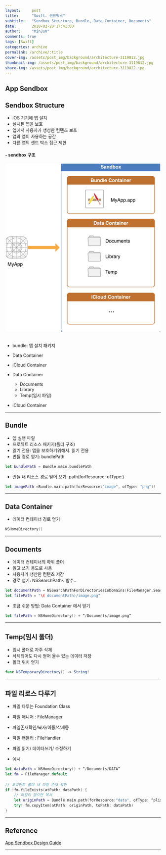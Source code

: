 ```yaml
---
layout:     post
title:      "Swift. 샌드박스"
subtitle:   "Sendbox Structure, Bundle, Data Container, Documents"
date:       2018-02-20 17:41:00
author:     "MinJun"
comments: true 
tags: [Swift]
categories: archive
permalink: /archive/:title
cover-img: /assets/post_img/background/architecture-3119812.jpg
thumbnail-img: /assets/post_img/background/architecture-3119812.jpg
share-img: /assets/post_img/background/architecture-3119812.jpg
---
```


## App Sendbox

## Sendbox Structure

- iOS 기기에 앱 설치
- 설치된 앱을 보호
- 앱에서 사용자가 생성한 컨텐츠 보호
- 앱과 앱이 사용하는 공간
- 다른 앱의 샌드 박스 접근 제한



#### - sendbox 구조 

<center><img src="/assets/post_img/posts/appSendbox.png" width="500"></center> <br> 


- bundle: 앱 설치 패키지
- Data Container
- iCloud Container

- Data Container
	- Documents
	- Library
	- Temp(임시 파일) 

- iCloud Container

---

## Bundle 

- 앱 실행 파일
- 프로젝트 리소스 패키지(폴더 구조)
- 읽기 전용: 앱을 보호하기위해서. 읽기 전용
- 번들 경로 얻기: bundlePath

```swift
let bundlePath = Bundle.main.bundlePath
```

- 번들 내 리소스 경로 얻어 오기: path(forResource: ofType:)

```swift
let imagePath =Bundle.main.path(forResource:"image", ofType: "png")!
```

---

## Data Container

- 데이터 컨테이너 경로 얻기 

```swift
NSHomeDirectory()
```

---

## Documents 

- 데이터 컨테이너의 하위 폴더
- 읽고 쓰기 용도로 사용
- 사용자가 생산한 컨텐츠 저장
- 경로 얻기: NSSearchPath~ 함수.. 

```swift
let documentPath = NSSearchPathForDirectoriesInDomains(FileManager.SearchPathDirectory.documentDirectory, FileManager.SearchPathDomainMask.userDomainMask, true)[0]
let filePath = "\( documentPath)/image.png"
```

- 조금 쉬운 방법: Data Container 에서 얻기

```swift
let filePath = NSHomeDirectory() + “/Documents/image.png”
```

---

## Temp(임시 폴더)

- 임시 폴더로 자주 삭제
- 삭제되어도 다시 얻어 올수 있는 데이터 저장
- 폴더 위치 얻기

```swift
func NSTemporaryDirectory() -> String!
```

---

## 파일 리로스 다루기

- 파일 다루는 Foundation Class 
- 파일 매니저 : FileManager 
- 파일존재확인/복사/이동/삭제등 
- 파일 핸들러 : FileHandler
- 파일 읽기/ 데이터쓰기/ 수정하기

- 예시

```swift
let dataPath = NSHomeDirectory() + “/Documents/DATA” 
let fm = FileManager.default

// 도큐먼트 폴더 내 파일 존재 확인
if !fm.fileExists(atPath: dataPath) {
	// 파일이 없으면 복사
	let originPath = Bundle.main.path(forResource:"data", ofType: “plist”) 
	try! fm.copyItem(atPath: originPath, toPath: dataPath)
}
```
---

## Reference 

[App Sendbox Design Guide](https://developer.apple.com/library/content/documentation/Security/Conceptual/AppSandboxDesignGuide/AppSandboxInDepth/AppSandboxInDepth.html#//apple_ref/doc/uid/TP40011183-CH3-SW5)

---
